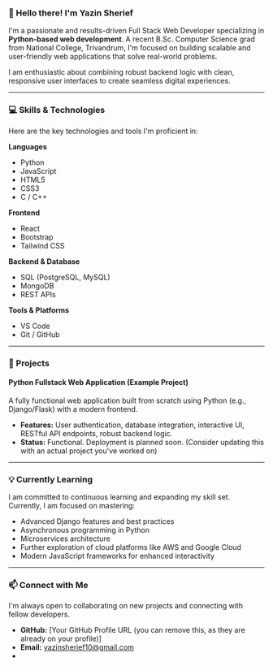 ### 👋 Hello there! I'm Yazin Sherief

I'm a passionate and results-driven Full Stack Web Developer specializing in **Python-based web development**. A recent B.Sc. Computer Science grad from National College, Trivandrum, I'm focused on building scalable and user-friendly web applications that solve real-world problems.

I am enthusiastic about combining robust backend logic with clean, responsive user interfaces to create seamless digital experiences.

---

### 💻 Skills & Technologies

Here are the key technologies and tools I'm proficient in:

**Languages**
- Python
- JavaScript
- HTML5
- CSS3
- C / C++

**Frontend**
- React
- Bootstrap
- Tailwind CSS

**Backend & Database**
- SQL (PostgreSQL, MySQL)
- MongoDB
- REST APIs

**Tools & Platforms**
- VS Code
- Git / GitHub

---

### 🚀 Projects

#### Python Fullstack Web Application (Example Project)

A fully functional web application built from scratch using Python (e.g., Django/Flask) with a modern frontend.

- **Features:** User authentication, database integration, interactive UI, RESTful API endpoints, robust backend logic.
- **Status:** Functional. Deployment is planned soon. (Consider updating this with an actual project you've worked on)

---

### 💡 Currently Learning

I am committed to continuous learning and expanding my skill set. Currently, I am focused on mastering:

- Advanced Django features and best practices
- Asynchronous programming in Python
- Microservices architecture
- Further exploration of cloud platforms like AWS and Google Cloud
- Modern JavaScript frameworks for enhanced interactivity

---

### 📫 Connect with Me

I'm always open to collaborating on new projects and connecting with fellow developers.

- **GitHub:** [Your GitHub Profile URL (you can remove this, as they are already on your profile)]
- **Email:** yazinsherief10@gmail.com
- 
